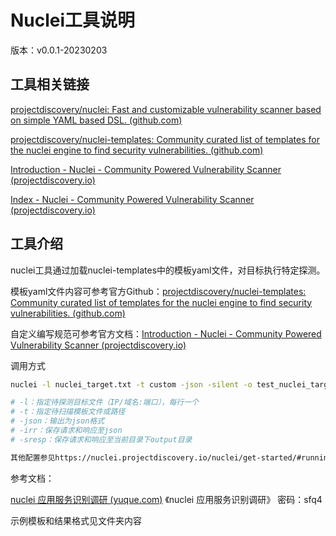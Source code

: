 # Nuclei工具说明

版本：v0.0.1-20230203



## 工具相关链接

[projectdiscovery/nuclei: Fast and customizable vulnerability scanner based on simple YAML based DSL. (github.com)](https://github.com/projectdiscovery/nuclei)

[projectdiscovery/nuclei-templates: Community curated list of templates for the nuclei engine to find security vulnerabilities. (github.com)](https://github.com/projectdiscovery/nuclei-templates)

[Introduction - Nuclei - Community Powered Vulnerability Scanner (projectdiscovery.io)](https://nuclei.projectdiscovery.io/templating-guide/)

[Index - Nuclei - Community Powered Vulnerability Scanner (projectdiscovery.io)](https://nuclei.projectdiscovery.io/nuclei/get-started/#running-nuclei)



## 工具介绍

nuclei工具通过加载nuclei-templates中的模板yaml文件，对目标执行特定探测。

模板yaml文件内容可参考官方Github：[projectdiscovery/nuclei-templates: Community curated list of templates for the nuclei engine to find security vulnerabilities. (github.com)](https://github.com/projectdiscovery/nuclei-templates)

自定义编写规范可参考官方文档：[Introduction - Nuclei - Community Powered Vulnerability Scanner (projectdiscovery.io)](https://nuclei.projectdiscovery.io/templating-guide/)



调用方式

```bash
nuclei -l nuclei_target.txt -t custom -json -silent -o test_nuclei_target.json -irr -sresp

# -l：指定待探测目标文件（IP/域名:端口），每行一个
# -t：指定待扫描模板文件或路径
# -json：输出为json格式
# -irr：保存请求和响应至json
# -sresp：保存请求和响应至当前目录下output目录

其他配置参见https://nuclei.projectdiscovery.io/nuclei/get-started/#running-nuclei
```



参考文档：

[nuclei 应用服务识别调研 (yuque.com)](https://www.yuque.com/jinjiedexiaoqiao/pcggu1/tsfta941dblegscc?singleDoc#) 《nuclei 应用服务识别调研》 密码：sfq4

示例模板和结果格式见文件夹内容